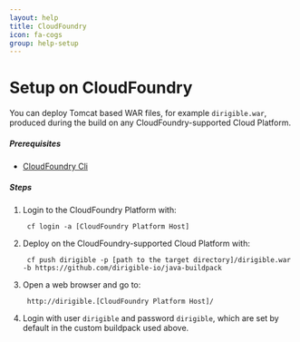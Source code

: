```yaml
---
layout: help
title: CloudFoundry
icon: fa-cogs
group: help-setup
---
```


Setup on CloudFoundry
===


You can deploy Tomcat based WAR files, for example `dirigible.war`, produced during the build on any CloudFoundry-supported Cloud Platform.

##### Prerequisites

- [CloudFoundry Cli](http://docs.cloudfoundry.org/devguide/installcf/install-go-cli.html)

##### Steps

1. Login to the CloudFoundry Platform with:

		cf login -a [CloudFoundry Platform Host]

2. Deploy on the CloudFoundry-supported Cloud Platform with:

		cf push dirigible -p [path to the target directory]/dirigible.war -b https://github.com/dirigible-io/java-buildpack

3. Open a web browser and go to:

        http://dirigible.[CloudFoundry Platform Host]/

4. Login with user `dirigible` and password `dirigible`, which are set by default in the custom buildpack used above.
